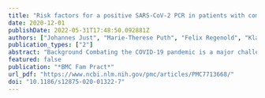 ```yaml
---
title: "Risk factors for a positive SARS-CoV-2 PCR in patients with common cold symptoms in a primary care setting – a retrospective analysis based on a joint documentation standard"
date: 2020-12-01
publishDate: 2022-05-31T17:48:50.092881Z
authors: ["Johannes Just", "Marie-Therese Puth", "Felix Regenold", "Klaus Weckbecker", "Markus Bleckwenn"]
publication_types: ["2"]
abstract: "Background Combating the COVID-19 pandemic is a major challenge for health systems, citizens and policy makers worldwide. Early detection of affected patients within the large and heterogeneous group of patients with common cold symptoms is an important element of this effort, but often hindered by limited testing resources, false-negative test results and the lack of pathognomonic symptoms in COVID-19. Therefore, we aimed to identify anamnestic items with an increased/decreased odds ratio for a positive SARS-CoV-2 PCR (CovPCR) result in a primary care setting.  Methods We performed a multi-center cross-sectional cohort study on predictive clinical characteristics for a positive CovPCR over a period of 4 weeks in primary care patients in Germany.  Results In total, 374 patients in 14 primary care centers received CovPCR and were included in this analysis. The median age was 44.0 (IQR: 31.0–59.0) and a fraction of 10.7% (n = 40) tested positive for COVID-19. Patients who reported anosmia had a higher odds ratio (OR: 4.54; 95%-CI: 1.51–13.67) for a positive test result while patients with a sore throat had a lower OR (OR: 0.33; 95%-CI: 0.11–0.97). Furthermore, patients who had a first grade contact with an infected persons and showed symptoms themselves also had an increased OR for positive testing (OR: 5.16; 95% CI: 1.72–15.51). This correlation was also present when they themselves were still asymptomatic (OR: 12.55; 95% CI: 3.97–39.67).  Conclusions Several anamnestic criteria may be helpful to assess pre-test probability of COVID-19 in patients with common cold symptoms.  Supplementary Information Supplementary information accompanies this paper at 10.1186/s12875-020-01322-7."
featured: false
publication: "*BMC Fam Pract*"
url_pdf: "https://www.ncbi.nlm.nih.gov/pmc/articles/PMC7713668/"
doi: "10.1186/s12875-020-01322-7"
---
```


